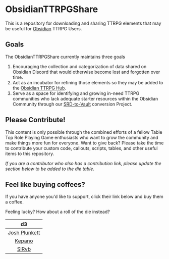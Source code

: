 # ObsidianTTRPGShare
This is a repository for downloading and sharing TTRPG elements that may be useful for [Obsidian](https://obsidian.md) TTRPG Users. 


## Goals
The ObsidianTTRPGShare currently maintains three goals

1. Encouraging the collection and categorization of data shared on Obsidian Discord that would otherwise become lost and forgotten over time. 
2. Act as an incubator for refining those elements so they may be added to the [Obsidian TTRPG Hub](https://publish.obsidian.md/hub/04+-+Guides%2C+Workflows%2C+%26+Courses/for+TTRPG). 
3. Serve as a space for identifying and growing in-need TTRPG communities who lack adequate starter resources within the Obsidian Community through our [SRD-to-Vault](https://github.com/ObsidianTTRPGProject/ObsidianTTRPGShare/issues/4) conversion Project.


## Please Contribute!
This content is only possible through the combined efforts of a fellow Table Top Role Playing Game enthusiasts who want to grow the community and make things more fun for everyone. Want to give back? Please take the time to contribute your custom code, callouts, scripts, tables, and other useful items to this repository. 

_If you are a contributor who also has a contribution link, please update the section below to be added to the die table._


## Feel like buying coffees? 
If you have anyone you'd like to support, click their link below and buy them a coffee. 

Feeling lucky? How about a roll of the die instead?

| d3 |
|:---:|
|[Josh Plunkett](https://www.patreon.com/join/JPlunkett?)|
|[Kepano](https://www.buymeacoffee.com/kepano)|
|[SlRvb](https://ko-fi.com/slrvb) |
